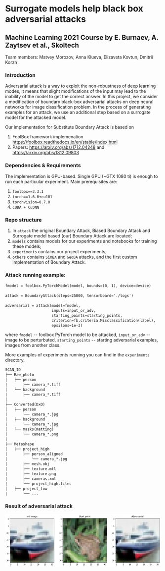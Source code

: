 # Surrogate models help black box adversarial attacks
## Machine Learning 2021 Course by E. Burnaev, A. Zaytsev et al., Skoltech

Team members: Matvey Morozov, Anna Klueva, Elizaveta Kovtun, Dmitrii Korzh

### Introduction

Adversarial attack is a way to exploit the non-robustness of deep learning modes, it means that slight modifications of the input may lead to the inability of the model to get the correct answer. In this project, we consider a modification of boundary black-box adversarial attacks on deep neural networks for image classification problem. In the process of generating examples for an attack, we use an additional step based on a surrogate model for the attacked model.

Our implementation for Substitute Boundary Attack is based on 
1. FoolBox framework implemenation https://foolbox.readthedocs.io/en/stable/index.html
2. Papers: https://arxiv.org/abs/1712.04248 and https://arxiv.org/abs/1812.09803

### Dependencies & Requirements

The implementation is GPU-based. Single GPU (~GTX 1080 ti) is enough to run each particular experiment. Main prerequisites are:

1. `foolbox==3.3.1`
2. `torch==1.6.0+cu101`
3. `torchvision=0.7.0`
4. `CUDA + CuDNN`

### Repo structure
1. In `attack` the original Boundary Attack, Biased Boundary Attack and Surrogate model based (our) Boundary Attack are located;
2. `models` contains models for our experiments and notebooks for training these models;
3. `experiments` contains our project experiments;
4. `others` contains `SimBA` and `GeoDA` attacks, and the first custom implementation of Boundary Attack.


### Attack running example:

```
fmodel = foolbox.PyTorchModel(model, bounds=(0, 1), device=device)

attack = BoundaryAttack(steps=25000, tensorboard='./logs')

adversarial = attack(model=fmodel, 
                     inputs=input_or_adv, 
                     starting_points=starting_points, 
                     criterion=fb.criteria.Misclassification(label), 
                     epsilons=1e-3)
```
where `fmodel` -- foolbox PyTorch model to be attacked, `input_or_adv` -- image to be perturbuted, `starting_points` -- starting adversarial examples, images from another class.
 
More examples of experiments running you can find in the `experiments` directory.

```
SCAN_ID
├── Raw_photo
│   ├── person
|       ├── camera_*.tiff
│   └── background
|       ├── camera_*.tiff
│
├── Converted(DxO)
│   ├── person
|       └── camera_*.jpg
│   ├── background
|       └── camera_*.jpg
│   └── masks(matting)
|       └── camera_*.png
|
├── Metashape
│   ├── project_high
|       ├── person_aligned
|           └── camera_*.jpg
|       ├── mesh.obj
|       ├── texture.mtl
|       ├── texture.png
|       ├── cameras.xml
|       └── project_high.files
│   ├── project_low
|       └── ...
```

### Result of adversarial attack
 
<p align="center"><img src="examples/example.png" width="650"/></p>
